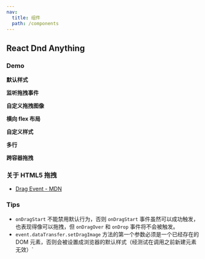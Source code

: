 ```yaml
---
nav:
  title: 组件
  path: /components
---
```


## React Dnd Anything

### Demo

**默认样式**

<code src="./demo/default.tsx"></code>

**监听拖拽事件**

<code src="./demo/event_listener.tsx"></code>

**自定义拖拽图像**

<code src="./demo/set_draw_image.tsx"></code>

**横向 flex 布局**

<code src="./demo/horizontal.tsx"></code>

**自定义样式**

<code src="./demo/custom_style.tsx"></code>

**多行**

<code src="./demo/big_data.tsx"></code>

**跨容器拖拽**

<code src="./demo/cross_container.tsx"></code>

### 关于 HTML5 拖拽

- [Drag Event - MDN](https://developer.mozilla.org/en-US/docs/Web/API/Document/drag_event)

### Tips

- `onDragStart` 不能禁用默认行为，否则 `onDragStart` 事件虽然可以成功触发，也表现得像可以拖拽，但 `onDragOver` 和 `onDrop` 事件将不会被触发。
- `event.dataTransfer.setDragImage` 方法的第一个参数必须是一个已经存在的 DOM 元素，否则会被设置成浏览器的默认样式（经测试在调用之前新建元素无效）`
